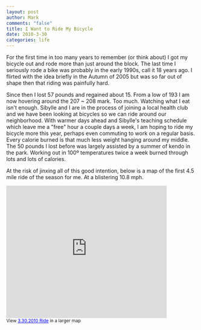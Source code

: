 ```yaml
--- 
layout: post
author: Mark
comments: "false"
title: I Want to Ride My Bicycle
date: 2010-3-30
categories: life
---
```

For the first time in too many years to remember (or think about) I got my bicycle out and rode more than just around the block. The last time I seriously rode a bike was probably in the early 1990s, call it 18 years ago. I flirted with the idea briefly in the Autumn of 2005 but was so far out of shape then that riding was painfully hard.

Since then I lost 57 pounds and regained about 15. From a low of 193 I am now hovering around the 207 ~ 208 mark. Too much. Watching what I eat isn't enough. Sibylle and I are in the process of joining a local health club and we have been looking at bicycles so we can ride around our neighborhood. With warmer days ahead and Sibylle's teaching schedule which leave me a "free" hour a couple days a week, I am hoping to ride my bicycle more this year, perhaps even commuting to work on a regular basis. Every calorie burned is that much less weight hanging around my middle. The 50 pounds I lost before was largely assisted by a summer of kendo in the park. Working out in 100º temperatures twice a week burned through lots and lots of calories.

At the risk of jinxing all of this good intention, below is a map of the first 4.5 mile ride of the season for me. At a blistering 10.8 mph.

<iframe width="425" height="350" frameborder="0" scrolling="no" marginheight="0" marginwidth="0" src="http://maps.google.com/maps/ms?ie=UTF8&amp;hl=en&amp;msa=0&amp;msid=100068994361913546402.0004830cebb726272ecca&amp;ll=39.208215,-96.563763&amp;spn=0.010541,0.017102&amp;output=embed"></iframe><br /><small>View <a href="http://maps.google.com/maps/ms?ie=UTF8&amp;hl=en&amp;msa=0&amp;msid=100068994361913546402.0004830cebb726272ecca&amp;ll=39.208215,-96.563763&amp;spn=0.010541,0.017102&amp;source=embed" style="color:#0000FF;text-align:left">3.30.2010 Ride</a> in a larger map</small>
